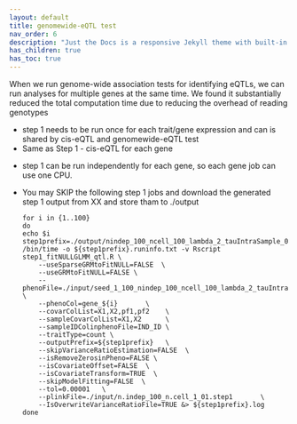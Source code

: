 ```yaml
---
layout: default
title: genomewide-eQTL test
nav_order: 6
description: "Just the Docs is a responsive Jekyll theme with built-in search that is easily customizable and hosted on GitHub Pages."
has_children: true
has_toc: true
---
```



When we run genome-wide association tests for identifying eQTLs, we can run analyses for multiple genes at the same time. We found it substantially reduced the total computation time due to reducing the overhead of reading genotypes
 
- step 1 needs to be run once for each trait/gene expression and can is shared by cis-eQTL and genomewide-eQTL test
- Same as Step 1 - cis-eQTL for each gene

* step 1 can be run independently for each gene, so each gene job can use one CPU.
* You may SKIP the following step 1 jobs and download the generated step 1 output from XX and store tham to ./output

    ```
    for i in {1..100}
    do
    echo $i
    step1prefix=./output/nindep_100_ncell_100_lambda_2_tauIntraSample_0.5_gene_${i}
    /bin/time -o ${step1prefix}.runinfo.txt -v Rscript step1_fitNULLGLMM_qtl.R \
        --useSparseGRMtoFitNULL=FALSE  \
        --useGRMtoFitNULL=FALSE \
        --phenoFile=./input/seed_1_100_nindep_100_ncell_100_lambda_2_tauIntraSample_0.5_Poisson.txt \
        --phenoCol=gene_${i}       \
        --covarColList=X1,X2,pf1,pf2    \
        --sampleCovarColList=X1,X2      \
        --sampleIDColinphenoFile=IND_ID \
        --traitType=count \
        --outputPrefix=${step1prefix}   \
        --skipVarianceRatioEstimation=FALSE  \
        --isRemoveZerosinPheno=FALSE \
        --isCovariateOffset=FALSE  \
        --isCovariateTransform=TRUE  \
        --skipModelFitting=FALSE  \
        --tol=0.00001   \
        --plinkFile=./input/n.indep_100_n.cell_1_01.step1       \
        --IsOverwriteVarianceRatioFile=TRUE &> ${step1prefix}.log
    done
    ```
